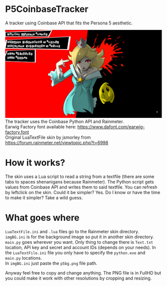 # P5CoinbaseTracker
A tracker using Coinbase API that fits the Persona 5 aesthetic.

![Example](Example.png)
The tracker uses the Coinbase Python API and Rainmeter.  
Earwig Factory font available here: https://www.dafont.com/earwig-factory.font  
Original LuaTextFile skin by jsmorley from https://forum.rainmeter.net/viewtopic.php?t=6998  

# How it works?
The skin uses a Lua script to read a string from a textfile (there are some tabs to spaces shenanigans because Rainmeter). The Python script gets values from Coinbase API and writes them to said textfile. You can refresh by leftclick on the skin.
Could it be simpler? Yes. Do I know or have the time to make it simpler? Take a wild guess.  

# What goes where
`LuaTextFile.ini` and `.lua` files go to the Rainmeter skin directory.  
`imgBG.ini` is for the background image so put it in another skin directory.  
`main.py` goes wherever you want. Only thing to change there is `Text.txt` location, APi key and secret and account IDs (depends on your needs).
In the `LuaTextFile.ini` file you only have to specify the `python.exe` and `main.py` locations.  
In `imgBG.ini` just paste the `p5bg.png` file path.  

Anyway feel free to copy and change anything. The PNG file is in FullHD but you could make it work with other resolutions by cropping and resizing.
